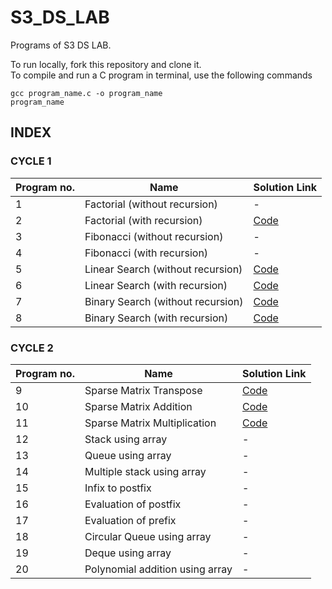 # S3_DS_LAB
Programs of S3 DS LAB.


To run locally, fork this repository and clone it.  
To compile and run a C program in terminal, use the following commands
```
gcc program_name.c -o program_name
program_name
```

## INDEX
### CYCLE 1
| Program no.      | Name | Solution Link    |
| ----------- | ----------- |  -----------  |
| 1      | Factorial (without recursion)       |  - |
| 2   | Factorial (with recursion)        | [Code](https://github.com/Vishruth-S/S3_DS_LAB/blob/master/CYCLE_1/Factorial%20with%20recursion.c)     |
| 3   | Fibonacci (without recursion)        | -      |
| 4   | Fibonacci (with recursion)        | -      |
| 5   | Linear Search (without recursion)        | [Code](https://github.com/Vishruth-S/S3_DS_LAB/blob/master/CYCLE_1/LinearSearchWithoutRecursion.c)     |
| 6   | Linear Search (with recursion)        | [Code](https://github.com/Vishruth-S/S3_DS_LAB/blob/master/CYCLE_1/LinearSeacrh_Recursion.c)      |
| 7   | Binary Search (without recursion)        | [Code](https://github.com/Vishruth-S/S3_DS_LAB/blob/master/CYCLE_1/BinarySearchWithoutRecursion.c)      |
| 8   | Binary Search (with recursion)        | [Code](https://github.com/Vishruth-S/S3_DS_LAB/blob/master/CYCLE_1/Binary%20Search%20with%20recursion.c)      |

### CYCLE 2
| Program no.      | Name | Solution Link    |
| ----------- | ----------- |  -----------  |
| 9      | Sparse Matrix Transpose    | [Code](https://github.com/Vishruth-S/S3_DS_LAB/blob/master/CYCLE_2/VishruthS_Q9_SparseTranspose.c)   |
| 10   | Sparse Matrix Addition        | [Code](https://github.com/Vishruth-S/S3_DS_LAB/blob/master/CYCLE_2/VishruthS_Q10_SparseSum.c)     |
| 11   | Sparse Matrix Multiplication        | [Code](https://github.com/Vishruth-S/S3_DS_LAB/blob/master/CYCLE_2/VishruthS_Q11_SparseProduct.c)      |
| 12   | Stack using array        | -      |
| 13   | Queue using array        | -      |
| 14   | Multiple stack using array        | -      |
| 15   | Infix to postfix      | -      |
| 16   | Evaluation of postfix        | -      |
| 17   | Evaluation of prefix        | -      |
| 18   | Circular Queue using array       | -      |
| 19   | Deque using array       | -     |
| 20   | Polynomial addition using array        | -      |
